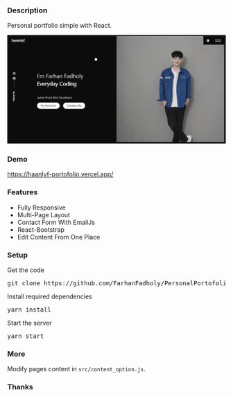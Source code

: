 ### Description

Personal portfolio simple with React. 

![home](src/assets/images/porto.png)

### Demo
https://haanlyf-portofolio.vercel.app/

### Features

- Fully Responsive
- Multi-Page Layout
- Contact Form With EmailJs
- React-Bootstrap
- Edit Content From One Place

### Setup

Get the code

<pre>git clone https://github.com/FarhanFadholy/PersonalPortofolio.git</pre>

Install required dependencies

<pre>yarn install</pre>


Start the server

<pre>yarn start</pre>

### More

Modify pages content in  `src/content_option.js`.

### Thanks
